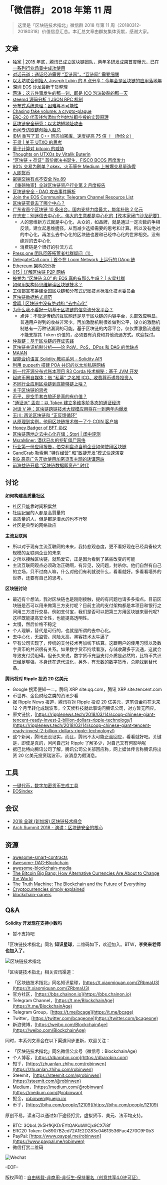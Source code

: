 # 「微信群」 2018 年第 11 周

> 这里是「区块链技术指北」微信群 2018 年第 11 周（20180312-20180318）价值信息汇总。本汇总文章由群友集体贡献，感谢大家。

## 文章

* [独家 | 2015 年底，腾讯已成立区块链团队，两年多研发成果首度曝光，已在一系列行业场景中成功使用](https://mp.weixin.qq.com/s?__biz=MTI3NTQ1MTY0MQ==&mid=2650418045&idx=1&sn=0c303f9c3453b0f05a7d10199fd2ce28&chksm=7c34a4eb4b432dfd2621446199a59c3683dfad07de0aa9f1ddd9ac1dae51dd3d7838caa393c3&mpshare=1&scene=1&srcid=0310Ps29OH9MOKn41uK7dnTD#rd)
* [对话元道：通证经济需要 “互链网”，“互链网” 需要细腰](https://mp.weixin.qq.com/s?__biz=MzU2MTE1NDk2Mg==&mid=2247484074&idx=1&sn=3a88bc647c6f7d65afbd1b5e44ca9824&chksm=fc7c5c57cb0bd5414580b744495b05d15dceaa646a6dedc1753d14140ad9ac5ebb00e8f943a1&scene=21)
* [以太坊联合创始人 Joseph Lubin 的 8 点分享：今年会是区块链的应用落地年](https://xw.qq.com/cmsid/20180310A0DA6R00)
* [深圳 EOS 沙龙最新干货整理](https://mp.weixin.qq.com/s?__biz=MzUyNjAwNDU2Ng==&mid=2247484192&idx=1&sn=05f3864cfc3a15c397df0be7d0e28afc&chksm=fa143b19cd63b20fe76b3e6bfac956b45ad264416941df865fe3bf9f62b0aa8cb030214543c7&mpshare=1&scene=1&srcid=0310YnYmVZMxKR88ebpQmoXg#rd)
* [蒋涛：这五件事发生的那一刻，即是 ICO 泡沫破裂的那一天](https://mp.weixin.qq.com/s?__biz=MzU2MTE1NDk2Mg==&mid=2247484644&idx=1&sn=012842e8c75e1e884f7669777ecf936d&chksm=fc7c5a19cb0bd30fcceaf05a8c7903ee6927a1cb81209cad978a32654ebc15ed9183daa679a2&mpshare=1&scene=1&srcid=0311d7fJZAP3HpuI5ncn8ngp#rd)
* [steemd 源码分析 1 JSON RPC 机制](https://bbs.chainon.io/d/188-steemd-1-json-rpc)
* [分布式系统原理：困难与不可能性](https://bbs.chainon.io/d/191-distributed-system-theory)
* [Chasing fake volume: a crypto-plague](https://bbs.chainon.io/d/192-chasing-fake-volume-a-crypto-plague)
* [ERC-20 代币钱包添加合约地址即空投的实现原理](https://bbs.chainon.io/d/194-erc-20)
* [区块链安全研究：以太坊短地址攻击](https://bbs.chainon.io/d/195-eth)
* [币问专访欧链创始人赵总](https://www.bitask.org/article/7)
* [IBM 重写了其 C++ 同态加密库，速度提高 75 倍 ！（附论文）](https://mp.weixin.qq.com/s?__biz=MjM5MzM3NjM4MA==&mid=2654689457&idx=1&sn=8ff44ee1a391bdf67aa941fcf83edc2d&chksm=bd5809a28a2f80b4dbcde902856d9e8ca2b9878d7d7fd5b15cb8e08909e783c111840031f6ec&mpshare=1&scene=1&srcid=0309dIxbWd8543ZJTwqbXDUA#rd)
* [干货 | 关于 UTXO 的思考](https://mp.weixin.qq.com/s?__biz=MzIwODA3NDI5MA==&mid=2652525705&idx=1&sn=cedddc678ae6af920b530d89b2cc3c70&chksm=8ce657d4bb91dec240e1690d9ac8b1d6dd37ea58ea177cd147895a2e0c90f345c199d6ba1ca1&mpshare=1&scene=1&srcid=0312QimJnqK0x9N2lSmrl7qP#rd)
* [量子计算对 bitcoin 的威胁](https://mp.weixin.qq.com/s?__biz=MzA3NDM0ODQwMw==&mid=2649827944&idx=1&sn=b44dbb5c2c844721b9221735c674a9d2&chksm=8704a874b0732162d79be1e17b154db9ad6637e2da8b2822e631b414c5c78936079fca107569&mpshare=1&scene=1&srcid=0312csf9NRvF8MuEJYiEwHVT#rd)
* [Thoughts on UTXOs by Vitalik Buterin](https://medium.com/@ConsenSys/thoughts-on-utxo-by-vitalik-buterin-2bb782c67e53)
* [“区块链 + 存证” 首份裁决书诞生，FISCO BCOS 再度发力](https://mp.weixin.qq.com/s?__biz=MzIwMjQ5NzQ5Ng==&mid=2247484148&idx=1&sn=011f07effca4826027b961ae718aca5b&chksm=96dc8e43a1ab07550272c30ac3ac54f42a916b81be25f05f69a0d1983936634b9f857c1fa3fb&mpshare=1&scene=1&srcid=03129hYfXYjcTRys5Tzqcgxa#rd)
* [90% 交易为刷单？okex、火币等在 Medium 上被爆交易量造假](https://mp.weixin.qq.com/s?__biz=MzA5MzkwOTgxNg==&mid=2448101659&idx=1&sn=84429aef189d93cb932a864eb9fc5099&chksm=8449174cb33e9e5a18ea64ed2548392e43aba3f2b696df62f29f202a76e1cef25cbcda933776&mpshare=1&scene=1&srcid=0312tHI4t9O89Ises2TvR2nw#rd)
* [人即货币](https://mp.weixin.qq.com/s?__biz=MzIyMzU5MDA1Mw==&mid=2247484939&idx=1&sn=a26f09f86d797842810f76bed06bc9f7&chksm=e81aa5c1df6d2cd78d7e82d04f75b248746deb0aa8ddcde325e1571116048e0f1b1b64756be5&mpshare=1&scene=1&srcid=0312X78Rdjbtkidtv7HHJuee#rd)
* [密钥交换有点不安全 No.89](https://mp.weixin.qq.com/s?__biz=MzUxMDAwNDM0OA==&mid=2247484257&idx=1&sn=9b732894950af276d6c538c51d50b92a&chksm=f908de72ce7f5764e348983eac8782c41e5ae63c4e7c635bc7a3bc5e7b2e05ad09c8ed13174f&mpshare=1&scene=1&srcid=0313LVrHHHWTQY6Th3xYMkBT#rd)
* [【重磅独家】全球区块链资产行业第 2 月度报告](https://mp.weixin.qq.com/s?__biz=MzU0NTQ1NTMxNg==&mid=2247484908&idx=1&sn=b9eff8616886ba2ba41dabda916e71d6&chksm=fb6de857cc1a6141d5cdc7e3ab6c1534a3419faac66aac6494b01fe49b86aaac102e84c92395&mpshare=1&scene=1&srcid=0313PKiImsmlIXvsaT1CzG1q#rd)
* [区块链安全 - DAO 攻击事件解析](https://paper.seebug.org/544)
* [Join the EOS Community: Telegram Channel Resource List](https://steemit.com/eos/@eosnewyork/join-the-eos-community-telegram-channel-resource-list)
* [区块链究竟去了哪个中心？](https://mp.weixin.qq.com/s?__biz=MzAxNzI4MTMwMw==&mid=2651632257&idx=1&sn=f7e1a333f521a6cc293a5e63b238d863&chksm=801feaf9b76863efb7e3e169b50f3bfa9e051603c5c180b3cccc9a6051b2f5eca5cdfe1c8e68&mpshare=1&scene=1&srcid=0313hgDqM0712NSGBXKENiw3#rd)
* [广东省首个区块链 10 条出台，国内支持力度最大，每年补贴 2 亿元](https://view.inews.qq.com/a/20180312A0NVR500)
* [许志宏：别迷信去中心化，伟大的生意都是中心化的【孜本家闭门沙龙纪要】](https://mp.weixin.qq.com/s?__biz=MzA4MTAzMzczMw==&mid=2650872912&idx=1&sn=bc35c9a5ca6b988b4c650a374d331556&chksm=846e933ab3191a2c9c7263216879cfd894a28bb050c20b28d2077a2fc2d3ffe5809d0273c086&mpshare=1&scene=1&srcid=0313sO1xxGbrk0Q8b3AeuYCx#rd)
    - 人的思维新方式就是中心化，从众的，如品牌，就是通过一定次数的争相反馈，建立起思维捷径，从而减少选择需要的思考和计算。所以没有绝对的中心化，再怎么去中心化的区块链也要和已经中心化的世界相交。没有绝对的去中心化
    - 消费链是个很好的引流方式
* [Press.one 团队回答拓荒者社群疑问（1）](https://mp.weixin.qq.com/s?__biz=MzIyMjAyODQ3Ng==&mid=2470890952&idx=1&sn=c07a2b48f9987c5005f015dab1d01e54&chksm=fe81da1bc9f6530df974d52fe1ef116a6a49ffae00227cc600879716766b21605e1fa10fc123&mpshare=1&scene=1&srcid=0314Z4UrtBMASfZROXh0Pkpt#rd)
* [DelegateCall.com｜首个在 Loom Network 上运行的 DApp 链](https://mp.weixin.qq.com/s?__biz=MzUxOTY2Mjc3Nw==&mid=2247483922&idx=1&sn=65a10f652c1843c5a78b86586d2449a4&chksm=f9f77fc4ce80f6d28c93b4635e03285364e8c53e0307c138882b80ab8daefae32d9d1905f333&mpshare=1&scene=1&srcid=0314xla8dajjBhMnV6nLeJXZ#rd)
* [Ethereum 架构的分析](https://mp.weixin.qq.com/s?__biz=MzA5NDAxNzIzNg==&mid=2450003584&idx=1&sn=43432dfa8004a55c18ca7f7d3fd9e1fb&chksm=87a9b53bb0de3c2d0d5b3814b2b9bdfec810eaf9669aee3b2121b4f90c54acd3a64fa7d3cd87&mpshare=1&scene=1&srcid=0313biKHiItn2JEIdxqMwVYo#rd)
* [015 | 详解区块链 P2P 网络](https://mp.weixin.qq.com/s?__biz=MzA5OTI1NDE0Mw==&mid=2652493912&idx=1&sn=70f3c365dfddb61433230fdf2a865414&chksm=8b685248bc1fdb5ed266a5eb97ed26d6fec146beac91d9231bf03896508cfb2abc594091e0e4&mpshare=1&scene=1&srcid=0314eNPHlJt3kbrighRvjgrd#rd)
* [被誉为 “区块链 3.0” 的 EOS 真的有那么牛吗？ | 火星社群](http://www.huoxing24.com/#/newsdetail/2018031318183323949)
* [如何用架构师思维解读区块链技术？](https://mp.weixin.qq.com/s/jyXsazsCGbStJFVT7el9vg)
* [工信部宣布筹建全国区块链和分布式记账技术标准化技术委员会](https://mp.weixin.qq.com/s?__biz=MjM5MzM3NjM4MA==&mid=507205927&idx=1&sn=d0d98c037263483378e972367c29b520&chksm=3d5808340a2f81220f9933398c1def942b257da401b8cacf56d79cfb50a5992df122aed5174e&mpshare=1&scene=1&srcid=0313gvcWAIhKi14EOHrxuVOQ#rd)
* [区块链数据格式规范](http://www.cesi.cn/201712/3465.html)
* [曾鸣 | 区块链中没有绝对的 “去中心化”](https://mp.weixin.qq.com/s/Z5123TIKAS6X7MZ6jzvRZQ)
* [为什么我不看好一切基于区块链的信息流分发平台？](http://guoze.me/2018/03/14/blockchain-feeds/)
    - 点评：不管是传统的互联网还是基于区块链的内容平台，头部效应明显，普通用户得到的收益非常少。再加激励机制很难做到公平，设立的激励机制总有一万种钻漏洞的可能。基于区块链的内容平台，仅仅靠激励流通是不能支撑其 Token 价值的，必须要有消费和其他流通方式。欢迎探讨。
* [仲裁链：基于区块链的存证实践](https://git.io/vxkGq)
* [区块链共识机制分析——论 PoW，PoS，DPos 和 DAG 的优缺点](http://www.8btc.com/blockchain-concensus-mech)
* [MAIAN](https://github.com/MAIAN-tool/MAIAN)
* [智能合约语言 Solidity 教程系列 - Solidity API](https://bbs.chainon.io/d/210-solidity-solidity-api)
* [利用 puppeth 搭建 POA 共识的以太坊私链网络](https://bbs.chainon.io/d/211-puppeth-poa)
* [新一代开源分布式账本项目 R3 Corda 技术揭秘：基于 JVM 开发](https://mp.weixin.qq.com/s?__biz=MzAwMDU1MTE1OQ==&mid=2653549449&idx=1&sn=7c54a6ac0f27b12a1dea09d43002a91c&chksm=813a6211b64deb076ea83b8bd0d598a823de97e8209ce625d139fca57cccc7ce7053b977158f&mpshare=1&scene=1&srcid=0315bw6D7gVgb7BcuSifKbcy#rd)
* [起底币圈自媒体：借 “私募” 之名推 ICO、收费荐币诱导投资人](https://mp.weixin.qq.com/s?__biz=MzA3MTY0MTQzNg==&mid=2650234328&idx=3&sn=ffe9310987d24e841fbd9291e30f12fa&chksm=87298debb05e04fd8ed6877f70b26b3ee013611fa39c27d0e8d472d97081419bcf4c857831d4&mpshare=1&scene=1&srcid=0315BD5BY5y6dTGm7SLC6mDA#rd)
* [不同行业应用区块链到底能够链上啥？](https://mp.weixin.qq.com/s?__biz=MjM5MDA3MzI0MA==&mid=2650089076&idx=1&sn=0804617181b3e085ebf4bf27191484e3&chksm=be4bee83893c679525970ad344d6b2ccf601b2f7bae613be96bf688c17367deaacffa9cefddc&mpshare=1&scene=1&srcid=0315bHcbQQpd37hyOQJHBayg#rd)
* [关于区块链的思考](https://mp.weixin.qq.com/s?__biz=MzA5Mzc1MzUxNA==&mid=2654241908&idx=1&sn=eb056ca61494b9f110d1333d5ab1c9f3&chksm=8b993db1bceeb4a7ea4775e876e6456f76a1e7bdcfa3fde30114c60b2fa0b1f48d531b103bd3&mpshare=1&scene=1&srcid=0315HmmgRWGIU455mLNjC8MU#rd)
* [币乎，是空手套白狼还是真的有价值？](https://zhuanlan.zhihu.com/p/34593812)
* ["通证派" 孟岩：以 Token 建立多维多阶多态的通证经济](http://new.qq.com/omn/20180314/20180314A1I1X1.html)
* [对话 V 神：区块链跨链技术大规模应用将在一到两年内爆发](https://mp.weixin.qq.com/s?__biz=MzAwNTgwODc1NQ==&mid=2649898282&idx=2&sn=c37a7b21b5ee7f866e5cf9165010c14d&chksm=83106a36b467e3203d0af2b5bf0a79d829de88af353b28e24677f084eff11a51eb92cad46c7a&mpshare=1&scene=1&srcid=0314PJih9dLK2h7BzFFkHGbT#rd)
* [王川: 再论区块链和 “正反馈循环”](https://mp.weixin.qq.com/s?__biz=MzA3MzE5MjM2Mw==&mid=2672246819&idx=1&sn=d167f895f1a6880bdfd4564f31485ecd&chksm=85a126e7b2d6aff1870a08fb4261dc5ebcd48f7127d57e62e5b0d477da0e4a7a2e7a17e38326&mpshare=1&scene=1&srcid=0316B0olSq5xT6lDGuowtxM8#rd)
* [从原理到实例，他用区块链技术做一了个 COIN 客户端](https://mp.weixin.qq.com/s?__biz=MzA4Mzc0NjkwNA==&mid=2650784405&idx=1&sn=0e093fc754944795f07183e113bd89e7&chksm=87faaba2b08d22b41d53a3bf7cfb0fbf1666a947a14a72283c0c765f24271ed05d248c8d1157&mpshare=1&scene=1&srcid=0316D1Ry9dVGmv7E4LOdmtRm#rd)
* [Honey Badger of BFT 协议](https://mp.weixin.qq.com/s?__biz=MzI1NjExNDEzMQ==&mid=2247483666&idx=1&sn=df0d50d4de7b2ebe6aafe5abc0a02163&chksm=ea2aedaedd5d64b8701f32177848373c24d5086a392bdff3d499154de5cf25293fb16c30f781&mpshare=1&scene=1&srcid=0316bid0RTleqquqe7TjaWbb#rd)
* [区块链落地之去中心化存储：Storj | 闺中评测](https://mp.weixin.qq.com/s?__biz=MjM5ODIzNDQ3Mw==&mid=2649968109&idx=1&sn=2325d7d61451fe0836d6aae0986a6c72&chksm=beca3deb89bdb4fdd8eda8e7c8c32dfe6c5edda557d6e666c3c6fdef698a090613b0e749e900&mpshare=1&scene=1&srcid=0316GDVC62GWXIkUNz6cA2hR#rd)
* [MsraMiner: 潜伏已久的挖矿僵尸网络](https://mp.weixin.qq.com/s?__biz=MzUxMDY0ODgxMw==&mid=2247484009&idx=1&sn=be0978245b70f7b8223bf14b98549d2a&chksm=f97e8aebce0903fdcfe8e7d4d1269a0f81645950bf3e57fab111a90ddbbd8b3e1cf5d0cd02a7&mpshare=1&scene=1&srcid=0317OKZSPNWJIXPkumtGNQi4#rd)
* [行业第一份应用报告，伯克利盘点当前企业如何使用区块链](https://mp.weixin.qq.com/s?__biz=MzU2ODQzNzAyNQ==&mid=2247483842&idx=1&sn=a0fe1eff16fc3eb3911e8f8bc42f09e5&chksm=fc8cb18ccbfb389a4e19051e51436e5386876b1d930e6b833c93790d4d6203a73e56c9f3462e&mpshare=1&scene=1&srcid=0317QtQM83nP2w5D0PLYhWMT#rd)
* [GandCrab 勒索用 “特许经营” 和“敏捷开发”模式快速演变](https://mp.weixin.qq.com/s?__biz=MzI4ODA4MTcxMA==&mid=2649551399&idx=1&sn=c8a90efdf2588bd038d826ee09cabcbf&chksm=f3db8066c4ac0970f2935c64ec2e7be4375ca03c281877dbc6a99ef4b79da1f34e8faee31122&mpshare=1&scene=1&srcid=0318oQG9LXg0PtTuGMugwRA9#rd)
* [RIG 恶意广告开始使用加密货币主题的诱饵网站](https://mp.weixin.qq.com/s?__biz=MjM5NTc2MDYxMw==&mid=2458288345&idx=1&sn=8e1bf390de49af81246bafc54ee0e29d&chksm=b181b05386f63945da7c5d238c8cea0670ea3f25a315cdcdd5994e5ba067d3fc73ed7c7e1757&mpshare=1&scene=1&srcid=03187yn9vRVU7SyxaC7oG5nk#rd)
* [前海益链开启 “区块链数据即资产” 时代](https://mp.weixin.qq.com/s?__biz=MzI3MTc3NzA3MQ==&mid=2247483867&idx=1&sn=3e5408bdcc18bb22790ba20f68d66382&chksm=eb3ded9bdc4a648d74af93e782562bc0f59e386f5cc0eba335517bcc01a444457ef6c9eb1c76&mpshare=1&scene=1&srcid=0317nrNozfvJHRIU2FZAcwXB#rd)

## 讨论

**如何构建高质量社区**

* 社区只能靠时间积累然
* 社區記里的人都是高質量的
* 高质量的人，但是都是潜水的也不行呀
* 社区是典型的网络效应

**主流互联网**

* 所以对于现有主流互联网的未来，我持悲观态度，更不看好现在已经具备较大规模的互联网企业的未来
* 之所以接触区块链，就热爱它，正是因为看到了某些改变的可能
* 主流互联网观点必须政治正确啊，有异见，没问题，封杀你。他们自然有自己的立场，只不过商人嘛，什么对他们有利就说什么，看看就好。多看看墙外的世界，还要有自己的思考。

**区块链讨论**

* 最近有个想法，我对区块链也是刚刚接触，提的有问题也请多多指点。目前区块链是否可以用来做第三方支付呢？目前主流的支付架构都是本项目和银行之间用三方进行交易，例如支付宝，我们是否可以把第三方用区块链来替代呢?这样既能提高安全性，也能提高透明性。
* 太慢，然后价格不稳定
* 个人理解，替代是可行的，也就是所谓的去中心化。
* 去中心化，无监管。风险太高，黑客技术太牛逼了
* 早有公司实现了，传统的支付技术再加线下结算。这跟用户的使用习惯以及数字货币的共识很有关系。如果数字货币持续看涨，存储收藏多于流通，这就会导致支付受阻碍。但长久来说，数字货币充当支付介质是必然的，比特币共识已经足够强，本身还在迭代进化，另外，有无数的数字货币，总能找到替代品。

**腾讯将对 Ripple 投资 20 亿美元**

* Google 搜索便知一二。腾讯 XRP site:qq.com，腾讯 XRP site:tencent.com
* 币世界、金色财经之类的资讯少看
* 据 Ripple News 报道，腾讯将对 Ripple 投资 20 亿美元，这笔资金将在未来 12 个月里转化成瑞波币。全天候科技就此事询问腾讯公司，对方暂无回应。
* 原文链接，[https://ripplenews.tech/2018/03/14/scoop-chinese-giant-tencent-ready-invest-2-billion-dollars-ripple-technology/](https://ripplenews.tech/2018/03/14/scoop-chinese-giant-tencent-ready-invest-2-billion-dollars-ripple-technology/)
* 这个新闻，腾讯还没证实，而且，腾讯不太可能正面回应，看看就好吧。关键是，即使是真的，问问自己对 Ripple 了解多少，对自己又有何影响呢
* 据巴比特向腾讯公司了解，腾讯公司公关部回应称，网上媒体传言称腾讯将出资 20 亿美元投资瑞波币，该消息为假消息。

## 工具

* [一键代币，数字加密货币生成工具](https://bbs.chainon.io/d/189-token)
* [EOSindex](https://bbs.chainon.io/d/196-eosindex)

## 会议

* [2018 全球 (新加坡) 区块链技术峰会](https://blockchain2018.vip/)
* [Arch Summit 2018 - 演讲：区块链安全的核心](https://bbs.chainon.io/d/193-arch-summit-2018)

## 资源

* [awesome-smart-contracts](https://github.com/Overtorment/awesome-smart-contracts/)
* [Awesome-DAG-Blockchain](https://github.com/guantau/Awesome-DAG-Blockchain/blob/master/README.md)
* [awesome-blockchain-media](https://github.com/BlockchainOne/awesome-blockchain-media)
* [The Bitcoin Big Bang: How Alternative Currencies Are About to Change the World](https://www.amazon.com/dp/B00NRC5AWQ/)
* [The Truth Machine: The Blockchain and the Future of Everything](https://www.amazon.com/dp/B072V11VYR/)
* [Cryptocurrencies simply explained](https://www.amazon.com/dp/B077GPKK2Q/)
* [blockchain-papers](https://github.com/decrypto-org/blockchain-papers)

## Q&A

**Solidity 开发现在支持小数吗**

* 暂不支持吧

「区块链技术指北」同名 **知识星球**，二维码如下，欢迎加入。BTW，**李笑来老师也加入了**。

![区块链技术指北](https://i.imgur.com/pQxlDqF.jpg)

「区块链技术指北」相关资讯渠道：

* 「区块链技术指北」同名知识星球，[https://t.xiaomiquan.com/ZRbmaU3](https://t.xiaomiquan.com/ZRbmaU3)
* 官方社区，[https://bbs.chainon.io](https://bbs.chainon.io)
* Telegram Channel，[https://t.me/BlockchainAge](https://t.me/BlockchainAge)
* Telegram Group，[https://t.me/bcage](https://t.me/bcage)
* Twitter，[https://twitter.com/bcageone](https://twitter.com/bcageone)
* 新浪微博，[https://weibo.com/BlockchainAge](https://weibo.com/BlockchainAge)

同时，本系列文章会在以下渠道同步更新，欢迎关注：

* 「区块链技术指北」同名微信公众号（微信号：BlockchainAge）
* 个人博客，[https://dbarobin.com](https://dbarobin.com)
* 知乎，[https://zhuanlan.zhihu.com/robinwen](https://zhuanlan.zhihu.com/robinwen)
* Steemit，[https://steemit.com/@robinwen](https://steemit.com/@robinwen)
* Medium，[https://medium.com/@robinwan](https://medium.com/@robinwan)
* 掘金，[robinwen@juejin.im](https://juejin.im/user/5673ccae60b2260ee435f89a/posts)
* 币乎，[https://bihu.com/people/12109](https://bihu.com/people/12109)

原创不易，读者可以通过如下途径打赏，虚拟货币、美元、法币均支持。

* BTC: 3QboL2k5HfKjKDrEYtQAKubWCjx9CX7i8f
* ERC20 Token: 0x8907B2ed72A1E2D283c04613536Fac4270C9F0b3
* PayPal: [https://www.paypal.me/robinwen](https://www.paypal.me/robinwen)
* 微信打赏二维码

![Wechat](https://i.imgur.com/SzoNl5b.jpg)

–EOF–

版权声明：[自由转载-非商用-非衍生-保持署名（创意共享4.0许可证）](http://creativecommons.org/licenses/by-nc-nd/4.0/deed.zh)
